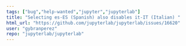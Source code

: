 ```yaml
---
tags: ["bug","help-wanted","jupyter","jupyterlab"]
title: "Selecting es-ES (Spanish) also disables it-IT (Italian) "
html_url: "https://github.com/jupyterlab/jupyterlab/issues/16620"
user: "gybranperez"
repo: "jupyterlab/jupyterlab"
---
```


